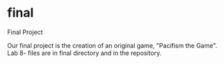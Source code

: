 # final
Final Project

Our final project is the creation of an original game, "Pacifism the Game". 
Lab 8- files are in final directory and in the repository. 
